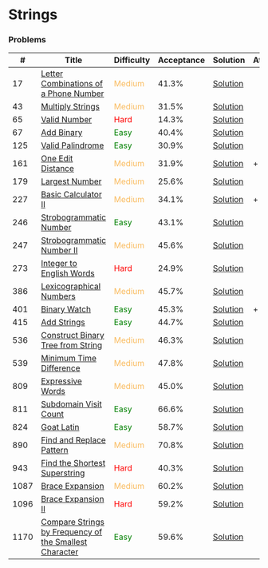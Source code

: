 Strings
===

### Problems
| #   | Title    |   Difficulty | Acceptance | Solution  | Attention |
| --- | --- | --- | --- | --- | --- |
| 17 | [Letter Combinations of a Phone Number](https://leetcode.com/problems/letter-combinations-of-a-phone-number/) | <span style="color:#FABC60">Medium</span>   | 41.3% |[Solution](../problems/17.md)||
| 43 |[Multiply Strings](https://leetcode.com/problems/multiply-strings/) | <span style="color:#FABC60">Medium</span> | 31.5% |[Solution](../problems/43.md) |
| 65 | [Valid Number](https://leetcode.com/problems/valid-number/) | <span style="color:red">Hard</span> | 14.3% |[Solution](../problems/65.md) ||
| 67 | [Add Binary](https://leetcode.com/problems/add-binary/) |<span style="color:green">Easy</span>  | 40.4% |[Solution](../problems/67.md) |
| 125 | [Valid Palindrome](https://leetcode.com/problems/valid-palindrome/) | <span style="color:green">Easy</span> | 30.9% |[Solution](../problems/125.md)||
| 161 |[One Edit Distance](https://leetcode.com/problems/one-edit-distance/) | <span style="color:#FABC60">Medium</span> | 31.9% |[Solution](problems/161.md) | + |
| 179  | [Largest Number](https://leetcode.com/problems/largest-number/) | <span style="color:#FABC60">Medium</span> | 25.6% |[Solution](problems/179.md)| |
| 227 | [Basic Calculator II](https://leetcode.com/problems/basic-calculator-ii/) | <span style="color:#FABC60">Medium</span>  | 34.1% |[Solution](../problems/227.md)| + |
| 246 | [Strobogrammatic Number](https://leetcode.com/problems/strobogrammatic-number) | <span style="color:green">Easy</span> | 43.1% |[Solution](../problems/246.md) | | 
| 247 | [Strobogrammatic Number II](https://leetcode.com/problems/strobogrammatic-number-ii/) | <span style="color:#FABC60">Medium</span> | 45.6% |[Solution](../problems/247.md) | |
| 273 | [Integer to English Words](https://leetcode.com/problems/integer-to-english-words/) | <span style="color:red">Hard</span> | 24.9% |[Solution](../problems/273.md) |
| 386 | [Lexicographical Numbers](https://leetcode.com/problems/lexicographical-numbers/) | <span style="color:#FABC60">Medium</span>  | 45.7% |[Solution](../problems/386.md)||
| 401 | [Binary Watch](https://leetcode.com/problems/binary-watch/) | <span style="color:green">Easy</span>   | 45.3% |[Solution](../problems/401.md)|+|
| 415 | [Add Strings](https://leetcode.com/problems/add-strings/) | <span style="color:green">Easy</span> | 44.7% |[Solution](../problems/415.md) | |
| 536 | [Construct Binary Tree from String](https://leetcode.com/problems/construct-binary-tree-from-string/) | <span style="color:#FABC60">Medium</span> | 46.3% |[Solution](../problems/536.md) | |
| 539  | [Minimum Time Difference](https://leetcode.com/problems/minimum-time-difference/) | <span style="color:#FABC60">Medium</span> | 47.8% | [Solution](../problems/539.md)| |
| 809 | [Expressive Words](https://leetcode.com/problems/expressive-words/) | <span style="color:#FABC60">Medium</span> | 45.0% |[Solution](../problems/809.md) |
| 811 | [Subdomain Visit Count](https://leetcode.com/problems/subdomain-visit-count/) | <span style="color:green">Easy</span>| 66.6% |[Solution](../problems/811.md) |
| 824 | [Goat Latin](https://leetcode.com/problems/goat-latin/) | <span style="color:green">Easy</span> | 58.7% |[Solution](../problems/824.md) ||
| 890 | [Find and Replace Pattern](https://leetcode.com/problems/find-and-replace-pattern/) | <span style="color:#FABC60">Medium</span>  | 70.8% |[Solution](../problems/890.md)||
| 943 | [Find the Shortest Superstring](https://leetcode.com/problems/find-the-shortest-superstring/) | <span style="color:red">Hard</span>| 40.3% |[Solution](../problems/943.md) |
| 1087 | [Brace Expansion](https://leetcode.com/problems/brace-expansion/) | <span style="color:#FABC60">Medium</span> | 60.2% |[Solution](../problems/1087.md) |
| 1096 | [Brace Expansion II](https://leetcode.com/problems/brace-expansion-ii/) | <span style="color:red">Hard</span>| 59.2% |[Solution](../problems/1096.md) |
| 1170 | [Compare Strings by Frequency of the Smallest Character](https://leetcode.com/problems/compare-strings-by-frequency-of-the-smallest-character/) | <span style="color:green">Easy</span>| 59.6% |[Solution](../problems/1170.md) |
